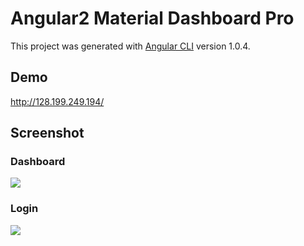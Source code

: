 # Angular2 Material Dashboard Pro

This project was generated with [Angular CLI](https://github.com/angular/angular-cli) version 1.0.4.

## Demo

http://128.199.249.194/

## Screenshot

### Dashboard

![](https://github.com/wangdicoder/angular2-material-dashboard-pro/raw/master/screenshot/dashboard.png)

### Login

![](https://github.com/wangdicoder/angular2-material-dashboard-pro/raw/master/screenshot/login.png)
